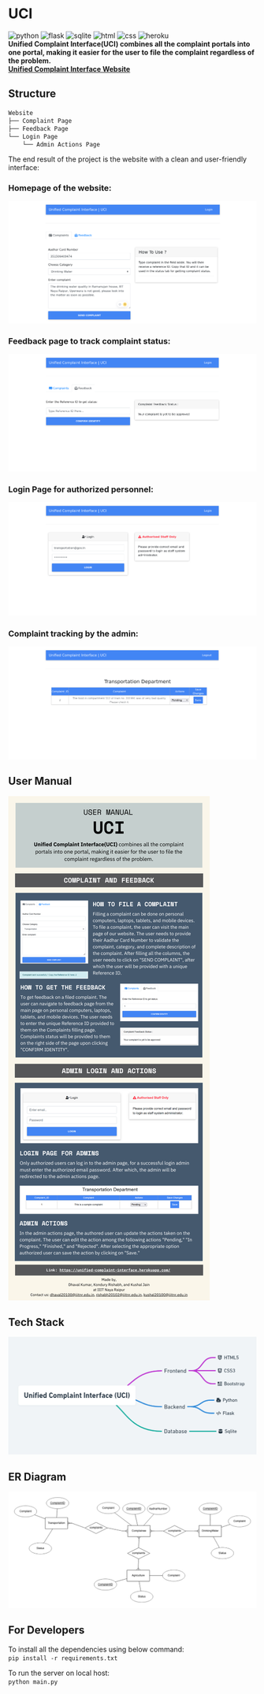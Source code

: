# UCI
![python](https://img.shields.io/badge/Python-14354C?style=for-the-badge&logo=python&logoColor=white)
![flask](https://img.shields.io/badge/Flask-000000?style=for-the-badge&logo=flask&logoColor=white)
![sqlite](https://img.shields.io/badge/SQLite-07405E?style=for-the-badge&logo=sqlite&logoColor=white)
![html](https://img.shields.io/badge/HTML5-E34F26?style=for-the-badge&logo=html5&logoColor=white)
![css](https://img.shields.io/badge/CSS3-1572B6?style=for-the-badge&logo=css3&logoColor=white)
![heroku](https://img.shields.io/badge/Heroku-430098?style=for-the-badge&logo=heroku&logoColor=white)  
**Unified Complaint Interface(UCI) combines all the complaint portals into one portal, making it easier for the user to file the complaint regardless of the problem.**  
**[Unified Complaint Interface Website](https://unified-complaint-interface.herokuapp.com/)**

## Structure
```
Website 
├── Complaint Page
├── Feedback Page
└── Login Page
    └── Admin Actions Page
```
  
The end result of the project is the website with a clean and user-friendly interface:   

### Homepage of the website:   
![complaint](/assets/complaints.png)  

### Feedback page to track complaint status:  
![feedback](/assets/feedback.png)  

### Login Page for authorized personnel:   
![admin-login](/assets/admin-login.png)  

### Complaint tracking by the admin:  
![admin-action](/assets/admin-action.png)  

## User Manual
![user-manual](/assets/uci-user-manual.png)

## Tech Stack
![tech-stack](/assets/tech-stack.PNG)

## ER Diagram
![er-diagram](/assets/er-diagram.png)

## For Developers
To install all the dependencies using below command:  
```pip install -r requirements.txt```

To run the server on local host:  
```python main.py```
